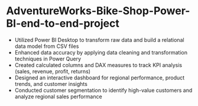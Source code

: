 # AdventureWorks-Bike-Shop-Power-BI-end-to-end-project
- Utilized Power BI Desktop to transform raw data and build a relational data model from CSV files
- Enhanced data accuracy by applying data cleaning and transformation techniques in Power Query
- Created calculated columns and DAX measures to track KPI analysis (sales, revenue, profit, returns)
- Designed an interactive dashboard for regional performance, product trends, and customer insights
- Conducted customer segmentation to identify high-value customers and analyze regional sales performance
